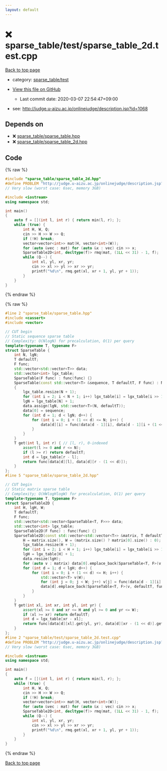 ```yaml
---
layout: default
---
```


<!-- mathjax config similar to math.stackexchange -->
<script type="text/javascript" async
  src="https://cdnjs.cloudflare.com/ajax/libs/mathjax/2.7.5/MathJax.js?config=TeX-MML-AM_CHTML">
</script>
<script type="text/x-mathjax-config">
  MathJax.Hub.Config({
    TeX: { equationNumbers: { autoNumber: "AMS" }},
    tex2jax: {
      inlineMath: [ ['$','$'] ],
      processEscapes: true
    },
    "HTML-CSS": { matchFontHeight: false },
    displayAlign: "left",
    displayIndent: "2em"
  });
</script>

<script type="text/javascript" src="https://cdnjs.cloudflare.com/ajax/libs/jquery/3.4.1/jquery.min.js"></script>
<script src="https://cdn.jsdelivr.net/npm/jquery-balloon-js@1.1.2/jquery.balloon.min.js" integrity="sha256-ZEYs9VrgAeNuPvs15E39OsyOJaIkXEEt10fzxJ20+2I=" crossorigin="anonymous"></script>
<script type="text/javascript" src="../../../assets/js/copy-button.js"></script>
<link rel="stylesheet" href="../../../assets/css/copy-button.css" />


# :x: sparse_table/test/sparse_table_2d.test.cpp

<a href="../../../index.html">Back to top page</a>

* category: <a href="../../../index.html#a966236a3b794cca2d3eef6875f0f6b3">sparse_table/test</a>
* <a href="{{ site.github.repository_url }}/blob/master/sparse_table/test/sparse_table_2d.test.cpp">View this file on GitHub</a>
    - Last commit date: 2020-03-07 22:54:47+09:00


* see: <a href="http://judge.u-aizu.ac.jp/onlinejudge/description.jsp?id=1068">http://judge.u-aizu.ac.jp/onlinejudge/description.jsp?id=1068</a>


## Depends on

* :x: <a href="../../../library/sparse_table/sparse_table.hpp.html">sparse_table/sparse_table.hpp</a>
* :x: <a href="../../../library/sparse_table/sparse_table_2d.hpp.html">sparse_table/sparse_table_2d.hpp</a>


## Code

<a id="unbundled"></a>
{% raw %}
```cpp
#include "sparse_table/sparse_table_2d.hpp"
#define PROBLEM "http://judge.u-aizu.ac.jp/onlinejudge/description.jsp?id=1068"
// Very slow (worst case: 6sec, memory 3GB)

#include <iostream>
using namespace std;

int main()
{
    auto f = [](int l, int r) { return min(l, r); };
    while (true) {
        int H, W, Q;
        cin >> H >> W >> Q;
        if (!H) break;
        vector<vector<int>> mat(H, vector<int>(W));
        for (auto &vec : mat) for (auto &x : vec) cin >> x;
        SparseTable2D<int, decltype(f)> rmq(mat, (1LL << 31) - 1, f);
        while (Q--) {
            int xl, yl, xr, yr;
            cin >> xl >> yl >> xr >> yr;
            printf("%d\n", rmq.get(xl, xr + 1, yl, yr + 1));
        }
    }
}

```
{% endraw %}

<a id="bundled"></a>
{% raw %}
```cpp
#line 2 "sparse_table/sparse_table.hpp"
#include <cassert>
#include <vector>

// CUT begin
// Static sequence sparse table
// Complexity: O(NlogN) for precalculation, O(1) per query
template<typename T, typename F>
struct SparseTable {
    int N, lgN;
    T defaultT;
    F func;
    std::vector<std::vector<T>> data;
    std::vector<int> lgx_table;
    SparseTable(F func) : func(func) {}
    SparseTable(const std::vector<T> &sequence, T defaultT, F func) : N(sequence.size()), defaultT(defaultT), func(func)
    {
        lgx_table.resize(N + 1);
        for (int i = 2; i < N + 1; i++) lgx_table[i] = lgx_table[i >> 1] + 1;
        lgN = lgx_table[N] + 1;
        data.assign(lgN, std::vector<T>(N, defaultT));
        data[0] = sequence;
        for (int d = 1; d < lgN; d++) {
            for (int i = 0; i + (1 << d) <= N; i++) {
                data[d][i] = func(data[d - 1][i], data[d - 1][i + (1 << (d - 1))]);
            }
        }
    }
    T get(int l, int r) { // [l, r), 0-indexed
        assert(l >= 0 and r <= N);
        if (l >= r) return defaultT;
        int d = lgx_table[r - l];
        return func(data[d][l], data[d][r - (1 << d)]);
    }
};
#line 5 "sparse_table/sparse_table_2d.hpp"

// CUT begin
// Static matrix sparse table
// Complexity; O(HWlogHlogW) for precalculation, O(1) per query
template<typename T, typename F>
struct SparseTable2D {
    int H, lgH, W;
    T defaultT;
    F func;
    std::vector<std::vector<SparseTable<T, F>>> data;
    std::vector<int> lgx_table;
    SparseTable2D(F func) : func(func) {}
    SparseTable2D(const std::vector<std::vector<T>> &matrix, T defaultT, F func) : defaultT(defaultT), func(func) {
        H = matrix.size(), W = (matrix.size() ? matrix[0].size() : 0);
        lgx_table.resize(H + 1);
        for (int i = 2; i < H + 1; i++) lgx_table[i] = lgx_table[i >> 1] + 1;
        lgH = lgx_table[H] + 1;
        data.resize(lgH);
        for (auto v : matrix) data[0].emplace_back(SparseTable<T, F>(v, defaultT, func));
        for (int d = 1; d < lgH; d++) {
            for (int i = 0; i + (1 << d) <= H; i++) {
                std::vector<T> v(W);
                for (int j = 0; j < W; j++) v[j] = func(data[d - 1][i].data[0][j], data[d - 1][i + (1 << (d - 1))].data[0][j]);
                data[d].emplace_back(SparseTable<T, F>(v, defaultT, func));
            }
        }
    }
    T get(int xl, int xr, int yl, int yr) {
        assert(xl >= 0 and xr <= H and yl >= 0 and yr <= W);
        if (xl >= xr) return defaultT;
        int d = lgx_table[xr - xl];
        return func(data[d][xl].get(yl, yr), data[d][xr - (1 << d)].get(yl, yr));
    }
};
#line 2 "sparse_table/test/sparse_table_2d.test.cpp"
#define PROBLEM "http://judge.u-aizu.ac.jp/onlinejudge/description.jsp?id=1068"
// Very slow (worst case: 6sec, memory 3GB)

#include <iostream>
using namespace std;

int main()
{
    auto f = [](int l, int r) { return min(l, r); };
    while (true) {
        int H, W, Q;
        cin >> H >> W >> Q;
        if (!H) break;
        vector<vector<int>> mat(H, vector<int>(W));
        for (auto &vec : mat) for (auto &x : vec) cin >> x;
        SparseTable2D<int, decltype(f)> rmq(mat, (1LL << 31) - 1, f);
        while (Q--) {
            int xl, yl, xr, yr;
            cin >> xl >> yl >> xr >> yr;
            printf("%d\n", rmq.get(xl, xr + 1, yl, yr + 1));
        }
    }
}

```
{% endraw %}

<a href="../../../index.html">Back to top page</a>

